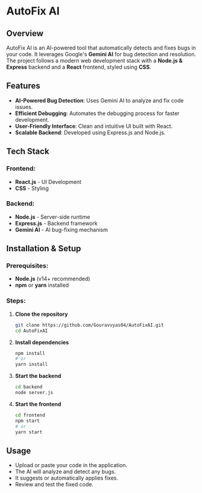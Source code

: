 # AutoFix AI

## Overview
AutoFix AI is an AI-powered tool that automatically detects and fixes bugs in your code. It leverages Google's **Gemini AI** for bug detection and resolution. The project follows a modern web development stack with a **Node.js & Express** backend and a **React** frontend, styled using **CSS**.

## Features
- **AI-Powered Bug Detection**: Uses Gemini AI to analyze and fix code issues.
- **Efficient Debugging**: Automates the debugging process for faster development.
- **User-Friendly Interface**: Clean and intuitive UI built with React.
- **Scalable Backend**: Developed using Express.js and Node.js.

## Tech Stack
### Frontend:
- **React.js** - UI Development
- **CSS** - Styling

### Backend:
- **Node.js** - Server-side runtime
- **Express.js** - Backend framework
- **Gemini AI** - AI bug-fixing mechanism

## Installation & Setup
### Prerequisites:
- **Node.js** (v14+ recommended)
- **npm** or **yarn** installed

### Steps:
1. **Clone the repository**
   ```sh
   git clone https://github.com/Gouravvyas04/AutoFixAI.git
   cd AutoFixAI
   ```

2. **Install dependencies**
   ```sh
   npm install
   # or
   yarn install
   ```

3. **Start the backend**
   ```sh
   cd backend
   node server.js
   ```

4. **Start the frontend**
   ```sh
   cd frontend
   npm start
   # or
   yarn start
   ```

## Usage
- Upload or paste your code in the application.
- The AI will analyze and detect any bugs.
- It suggests or automatically applies fixes.
- Review and test the fixed code.







